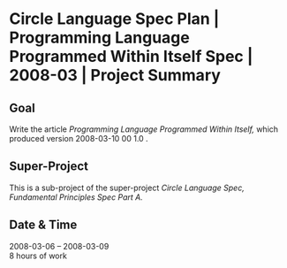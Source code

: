 ﻿Circle Language Spec Plan | Programming Language Programmed Within Itself Spec | 2008-03 | Project Summary
==========================================================================================================


Goal
----

Write the article *Programming Language Programmed Within Itself,* which produced version  2008-03-10 00  1.0 .


Super-Project
-------------

This is a sub-project of the super-project *Circle Language Spec, Fundamental Principles Spec Part A.*


Date & Time
------------

2008-03-06 – 2008-03-09  
8 hours of work